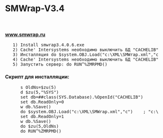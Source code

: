 # SMWrap-V3.4
<br><h3>www.smwrap.ru</h3>
<pre>
   1) Install smwrap3.4.0.6.exe 
   2) Cache' Intersystems необходимо выключить БД "CACHELIB" из режима только чтения. 
   3) Инсталляция do $system.OBJ.Load("c:\XML\SMWrap.xml","c") 
   4) Cache' Intersystems необходимо выключить БД "CACHELIB" в режима только чтения. 
   5) Запустить сервер: do RUN^%ZMRPMD()               
</pre>

 <h3> Скрипт для инсталляции:</h3>
 <pre>
      s OldNs=$zu(5)
      d $zu(5,"%SYS")
      set db=##class(SYS.Database).%OpenId("CACHELIB")
      set db.ReadOnly=0 
      w db.%Save()
      do $system.OBJ.Load("c:\XML\SMWrap.xml","c")    ; "c:\XML\SMWrap.xml" - путь к файлу на сервере   
      set db.ReadOnly=1
      w db.%Save()
      do $zu(5,OldNs)
      do RUN^%ZMRPMD()
 </pre>
  
   

